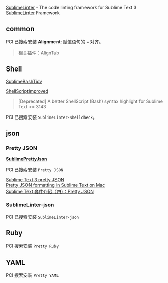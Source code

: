 [SublimeLinter](https://github.com/SublimeLinter) - The code linting framework for Sublime Text 3  
[SublimeLinter](https://github.com/SublimeLinter/SublimeLinter) Framework  

## common

PCI 已搜索安装 **Alignment**: 赋值语句的 `=` 对齐。

> 相关插件：Align​Tab

## Shell

[SublimeBashTidy](https://github.com/joysboy/SublimeBashTidy)  

[Shell​Script​Improved](https://packagecontrol.io/packages/ShellScriptImproved)  

> [Deprecated] A better ShellScript (Bash) syntax highlight for Sublime Text >= 3143

PCI 已搜索安装 `SublimeLinter-shellcheck`。

## json

### Pretty JSON

[**SublimePrettyJson**](https://github.com/dzhibas/SublimePrettyJson)

PCI 已搜索安装 `Pretty JSON`

[Sublime Text 3 pretty JSON](https://blog.adriaan.io/sublime-pretty-json.html)  
[Pretty JSON formatting in Sublime Text on Mac](https://sarahnothling.wordpress.com/2017/08/03/pretty-json-formatting-in-sublime-text-on-mac/)  
[Sublime Text 套件介紹（四）：Pretty JSON](https://www.camdemy.com/media/7427)  

### SublimeLinter-json

PCI 已搜索安装 `SublimeLinter-json`

## Ruby

PCI 搜索安装 `Pretty Ruby`

## YAML

PCI 搜索安装 `Pretty YAML`
